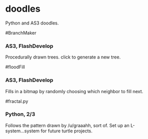 doodles
=======

Python and AS3 doodles.

#BranchMaker
### AS3, FlashDevelop
Procedurally drawn trees. click to generate a new tree.

#floodFill
### AS3, FlashDevelop
Fills in a bitmap by randomly choosing which neighbor to fill next.

#fractal.py
### Python, 2/3
Follows the pattern drawn by /u/graaahh, sort of.
Set up an L-system...system for future turtle projects.